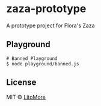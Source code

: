 # zaza-prototype

A prototype project for Flora's Zaza

## Playground

```shell
# Banned Playground
$ node playground/banned.js
```

## License

MIT © [LitoMore](https://github.com/LitoMore)
